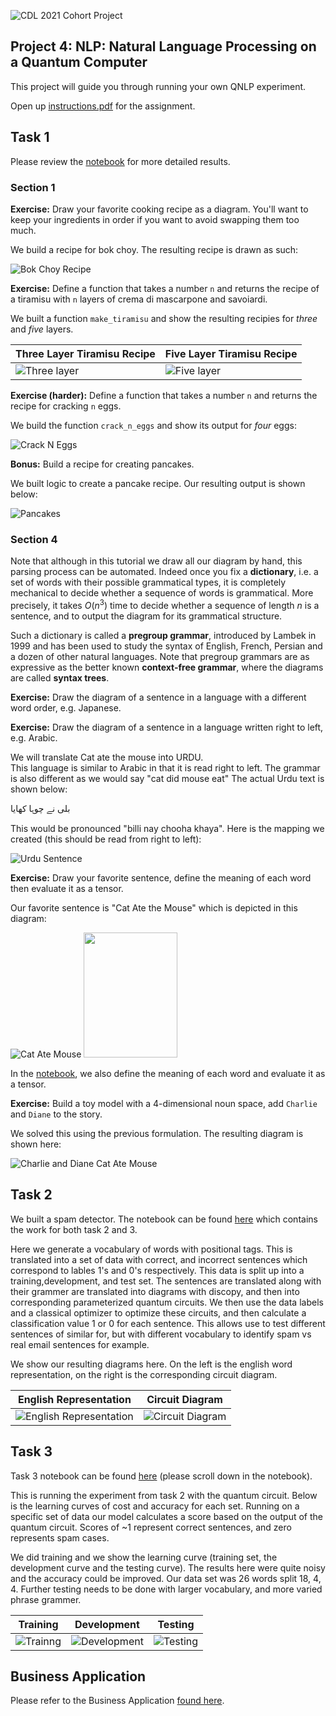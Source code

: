 ![CDL 2021 Cohort Project](../figures/CDL_logo.jpg)
## Project 4: NLP: Natural Language Processing on a Quantum Computer 

This project will guide you through running your own QNLP experiment. 

Open up [instructions.pdf](https://github.com/CDL-Quantum/CohortProject_2021/tree/main/Week4_NLP/instructions.pdf) for the assignment.

## Task 1

Please review the [notebook](./Task_1_Experiment.ipynb) for more detailed results.

### Section 1

**Exercise:** Draw your favorite cooking recipe as a diagram. You'll want to keep your ingredients in order if you want to avoid swapping them too much.

We build a recipe for bok choy. The resulting recipe is drawn as such:

![Bok Choy Recipe](./resources/bok_choy_recipe.png)

**Exercise:** Define a function that takes a number `n` and returns the recipe of a tiramisu with `n` layers of crema di mascarpone and savoiardi.

We built a function `make_tiramisu` and show the resulting recipies for *three* and *five* layers. 

| Three Layer Tiramisu Recipe | Five Layer Tiramisu Recipe |
| - | - |
| ![Three layer](./resources/tiramisu-3layers.png) | ![Five layer](./resources/tiramisu-5layers.png) | 

**Exercise (harder):** Define a function that takes a number `n` and returns the recipe for cracking `n` eggs.

We build the function `crack_n_eggs` and show its output for *four* eggs:

![Crack N Eggs](./resources/crack_n_eggs.png)

**Bonus:** Build a recipe for creating pancakes. 

We built logic to create a pancake recipe. Our resulting output is shown below: 

![Pancakes](./resources/pancakes.png)


### Section 4

Note that although in this tutorial we draw all our diagram by hand, this parsing process can be automated. Indeed once you fix a **dictionary**, i.e. a set of words with their possible grammatical types, it is completely mechanical to decide whether a sequence of words is grammatical. More precisely, it takes $O(n^3)$ time to decide whether a sequence of length $n$ is a sentence, and to output the diagram for its grammatical structure.

Such a dictionary is called a **pregroup grammar**, introduced by Lambek in 1999 and has been used to study the syntax of English, French, Persian and a dozen of other natural languages. Note that pregroup grammars are as expressive as the better known **context-free grammar**, where the diagrams are called **syntax trees**.

**Exercise:** Draw the diagram of a sentence in a language with a different word order, e.g. Japanese.

**Exercise:** Draw the diagram of a sentence in a language written right to left, e.g. Arabic.

We will translate Cat ate the mouse into URDU.  
This language is similar to Arabic in that it is read right to left. 
The grammar is also different as we would say "cat did mouse eat"
The actual Urdu text is shown below:

بلی نے چوہا کھایا

This would be pronounced "billi nay chooha khaya". Here is the mapping we created (this should be read from right to left):

![Urdu Sentence](./resources/urdu-sentence.png)

**Exercise:** Draw your favorite sentence, define the meaning of each word then evaluate it as a tensor.

Our favorite sentence is "Cat Ate the Mouse" which is depicted in this diagram:

![Cat Ate Mouse](./resources/cat-ate-mouse.png)
<img src="./resources/cat%20ate%20mouse.png" width="150" height="200">

In the [notebook](./Task_1_Experiment.ipynb), we also define the meaning of each word and evaluate it as a tensor.

**Exercise:** Build a toy model with a 4-dimensional noun space, add `Charlie` and `Diane` to the story.

We solved this using the previous formulation. The resulting diagram is shown here: 

![Charlie and Diane Cat Ate Mouse](./resources/charlie-cat-ate-diane-mouse.png)

## Task 2

We built a spam detector. The notebook can be found [here](./Task_2_and_3_QNLP_Experiment.ipynb) which contains the work for both task 2 and 3.

Here we generate a vocabulary of words with positional tags.  This is translated into a set of data with correct, and incorrect sentences which correspond to lables 1's and 0's respectively.  This data is split up into a training,development, and test set.  The sentences are translated along with their grammer are translated into diagrams with discopy, and then into corresponding parameterized quantum circuits.  We then use the data labels and  a classical optimizer to optimize these circuits, and then calculate a classification value 1 or 0 for each sentence.  This allows use to test different sentences of similar for, but with different vocabulary to identify spam vs real email sentences for example.

We show our resulting diagrams here. On the left is the english word representation, on the right is the corresponding circuit diagram. 

| English Representation | Circuit Diagram |
| - | - |
| ![English Representation](./resources/alice-flees-alice.png) | ![Circuit Diagram](./resources/alice-flees-alice-circuits.png)

## Task 3

Task 3 notebook can be found [here](./Task_2_and_3_QNLP_Experiment.ipynb) (please scroll down in the notebook).

This is running the experiment from task 2 with the quantum circuit.  Below is the learning curves of cost and accuracy for each set.  Running on a specific set of data our model calculates a score based on the output of the quantum circuit.  Scores of ~1 represent correct sentences, and zero represents spam cases.

We did training and we show the learning curve (training set, the development curve and the testing curve).
The results here were quite noisy and the accuracy could be improved.  Our data set was 26 words split 18, 4, 4.  Further testing needs to be done with larger vocabulary, and more varied phrase grammer.

| Training | Development | Testing | 
| - | - | - |
| ![Trainng](./resources/training.png) | ![Development](./resources/development.png) | ![Testing](./resources/testing.png) | 


## Business Application

Please refer to the Business Application [found here](./Business_Application.md).
